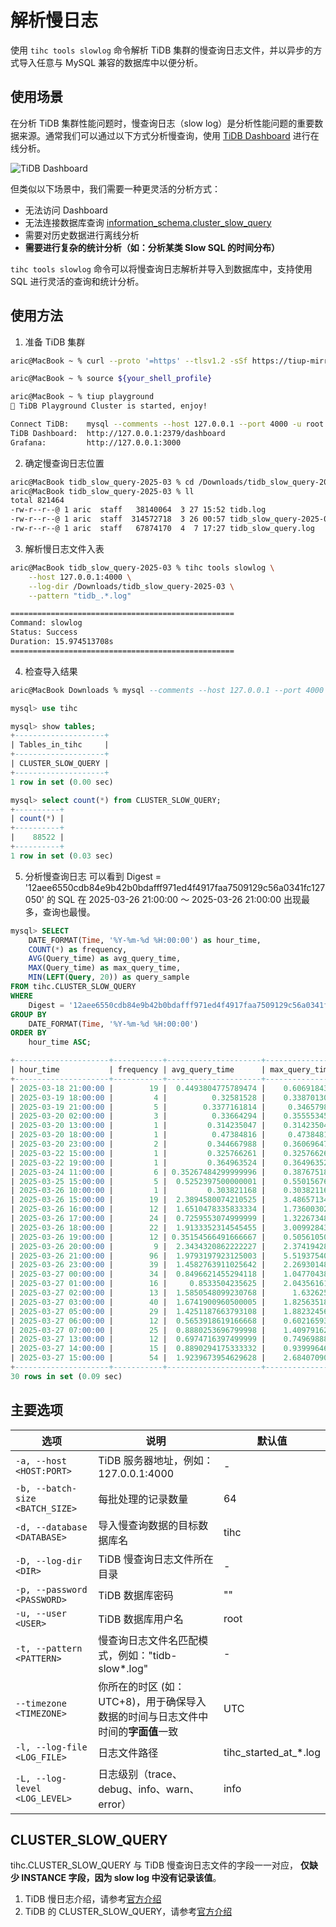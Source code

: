 # 解析慢日志

使用 `tihc tools slowlog` 命令解析 TiDB 集群的慢查询日志文件，并以异步的方式导入任意与 MySQL 兼容的数据库中以便分析。

## 使用场景

在分析 TiDB 集群性能问题时，慢查询日志（slow log）是分析性能问题的重要数据来源。通常我们可以通过以下方式分析慢查询，使用 [TiDB Dashboard](https://docs.pingcap.com/zh/tidb/v7.5/dashboard-slow-query/) 进行在线分析。

![TiDB Dashboard](https://docs-download.pingcap.com/media/images/docs-cn/dashboard/dashboard-slow-queries-list1-v620.png)


但类似以下场景中，我们需要一种更灵活的分析方式：
- 无法访问 Dashboard
- 无法连接数据库查询 [information_schema.cluster_slow_query](https://docs.pingcap.com/zh/tidb/v7.5/information-schema-slow-query/#cluster_slow_query-table)
- 需要对历史数据进行离线分析
- **需要进行复杂的统计分析（如：分析某类 Slow SQL 的时间分布）**

`tihc tools slowlog` 命令可以将慢查询日志解析并导入到数据库中，支持使用 SQL 进行灵活的查询和统计分析。


## 使用方法

1. 准备 TiDB 集群

```bash
aric@MacBook ~ % curl --proto '=https' --tlsv1.2 -sSf https://tiup-mirrors.pingcap.com/install.sh | sh

aric@MacBook ~ % source ${your_shell_profile}

aric@MacBook ~ % tiup playground
🎉 TiDB Playground Cluster is started, enjoy!

Connect TiDB:    mysql --comments --host 127.0.0.1 --port 4000 -u root
TiDB Dashboard:  http://127.0.0.1:2379/dashboard
Grafana:         http://127.0.0.1:3000

```

2. 确定慢查询日志位置

```bash
aric@MacBook tidb_slow_query-2025-03 % cd /Downloads/tidb_slow_query-2025-03
aric@MacBook tidb_slow_query-2025-03 % ll
total 821464
-rw-r--r--@ 1 aric  staff   38140064  3 27 15:52 tidb.log
-rw-r--r--@ 1 aric  staff  314572718  3 26 00:57 tidb_slow_query-2025-03-25T16-57-07.979.log
-rw-r--r--@ 1 aric  staff   67874170  4  7 17:27 tidb_slow_query.log

```


3. 解析慢日志文件入表

```bash
aric@MacBook tidb_slow_query-2025-03 % tihc tools slowlog \
    --host 127.0.0.1:4000 \
    --log-dir /Downloads/tidb_slow_query-2025-03 \
    --pattern "tidb_.*.log"

==================================================
Command: slowlog
Status: Success
Duration: 15.974513708s
==================================================
```

4. 检查导入结果
```sql
aric@MacBook Downloads % mysql --comments --host 127.0.0.1 --port 4000 -u root                         

mysql> use tihc

mysql> show tables;
+--------------------+
| Tables_in_tihc     |
+--------------------+
| CLUSTER_SLOW_QUERY |
+--------------------+
1 row in set (0.00 sec)

mysql> select count(*) from CLUSTER_SLOW_QUERY;
+----------+
| count(*) |
+----------+
|    88522 |
+----------+
1 row in set (0.03 sec)
```

5. 分析慢查询日志
可以看到 Digest = '12aee6550cdb84e9b42b0bdafff971ed4f4917faa7509129c56a0341fc127050' 的 SQL 在 2025-03-26 21:00:00 ～ 2025-03-26 21:00:00 出现最多，查询也最慢。

```sql
mysql> SELECT 
    DATE_FORMAT(Time, '%Y-%m-%d %H:00:00') as hour_time,
    COUNT(*) as frequency,
    AVG(Query_time) as avg_query_time,
    MAX(Query_time) as max_query_time,
    MIN(LEFT(Query, 20)) as query_sample
FROM tihc.CLUSTER_SLOW_QUERY 
WHERE 
    Digest = '12aee6550cdb84e9b42b0bdafff971ed4f4917faa7509129c56a0341fc127050'
GROUP BY 
    DATE_FORMAT(Time, '%Y-%m-%d %H:00:00')
ORDER BY 
    hour_time ASC;

+---------------------+-----------+---------------------+----------------+----------------------+
| hour_time           | frequency | avg_query_time      | max_query_time | query_sample         |
+---------------------+-----------+---------------------+----------------+----------------------+
| 2025-03-18 21:00:00 |        19 |  0.4493804775789474 |    0.606918439 | select user_id,base_ |
| 2025-03-19 18:00:00 |         4 |          0.32581528 |    0.338701305 | select user_id,base_ |
| 2025-03-19 21:00:00 |         5 |        0.3377161814 |     0.34657984 | select user_id,base_ |
| 2025-03-20 02:00:00 |         3 |          0.33664294 |    0.355553451 | select user_id,base_ |
| 2025-03-20 13:00:00 |         1 |         0.314235047 |    0.314235047 | select user_id,base_ |
| 2025-03-20 18:00:00 |         1 |          0.47384816 |     0.47384816 | select user_id,base_ |
| 2025-03-20 23:00:00 |         2 |         0.344667988 |    0.360696473 | select user_id,base_ |
| 2025-03-22 15:00:00 |         1 |         0.325766261 |    0.325766261 | select user_id,base_ |
| 2025-03-22 19:00:00 |         1 |         0.364963524 |    0.364963524 | select user_id,base_ |
| 2025-03-24 11:00:00 |         6 | 0.35267484299999996 |    0.387675187 | select user_id,base_ |
| 2025-03-25 15:00:00 |         5 |  0.5252397500000001 |    0.550156766 | select user_id,base_ |
| 2025-03-26 10:00:00 |         1 |         0.303821168 |    0.303821168 | select user_id,base_ |
| 2025-03-26 15:00:00 |        19 |  2.3894580074210525 |    3.486571348 | select user_id,base_ |
| 2025-03-26 16:00:00 |        12 |  1.6510478335833334 |    1.736003024 | select user_id,base_ |
| 2025-03-26 17:00:00 |        24 |  0.7259553074999999 |    1.322673489 | select user_id,base_ |
| 2025-03-26 18:00:00 |        22 |  1.9133352314545455 |    3.009928439 | select user_id,base_ |
| 2025-03-26 19:00:00 |        12 | 0.35154566491666667 |    0.505610509 | select user_id,base_ |
| 2025-03-26 20:00:00 |         9 |  2.3434320862222227 |    2.374194282 | select user_id,base_ |
| 2025-03-26 21:00:00 |        96 |  1.9793197923125003 |    5.519375406 | select user_id,base_ |
| 2025-03-26 23:00:00 |        39 |  1.4582763911025642 |    2.269301483 | select user_id,base_ |
| 2025-03-27 00:00:00 |        34 |  0.8496621455294118 |    1.047704387 | select user_id,base_ |
| 2025-03-27 01:00:00 |        16 |     0.8533504235625 |    2.043561618 | select user_id,base_ |
| 2025-03-27 02:00:00 |        13 |  1.5850548099230768 |      1.6326255 | select user_id,base_ |
| 2025-03-27 03:00:00 |        40 |  1.6741900960500005 |    1.825635187 | select user_id,base_ |
| 2025-03-27 05:00:00 |        29 |  1.4251187663793108 |    1.882324567 | select user_id,base_ |
| 2025-03-27 06:00:00 |        12 |  0.5653918619166668 |    0.602165939 | select user_id,base_ |
| 2025-03-27 07:00:00 |        25 |  0.8880253696799998 |    1.409791623 | select user_id,base_ |
| 2025-03-27 13:00:00 |        12 |  0.6974716397499999 |    0.749698881 | select user_id,base_ |
| 2025-03-27 14:00:00 |        15 |  0.8890294175333332 |    0.939996461 | select user_id,base_ |
| 2025-03-27 15:00:00 |        54 |  1.9239673954629628 |    2.684070904 | select user_id,base_ |
+---------------------+-----------+---------------------+----------------+----------------------+
30 rows in set (0.09 sec)
```

## 主要选项

| 选项 | 说明 | 默认值 |
|------|------|--------|
| `-a, --host <HOST:PORT>` | TiDB 服务器地址，例如：127.0.0.1:4000 | - |
| `-b, --batch-size <BATCH_SIZE>` | 每批处理的记录数量 | 64 |
| `-d, --database <DATABASE>` | 导入慢查询数据的目标数据库名 | tihc |
| `-D, --log-dir <DIR>` | TiDB 慢查询日志文件所在目录 | - |
| `-p, --password <PASSWORD>` | TiDB 数据库密码 | "" |
| `-u, --user <USER>` | TiDB 数据库用户名 | root |
| `-t, --pattern <PATTERN>` | 慢查询日志文件名匹配模式，例如："tidb-slow*.log" | - |
| `--timezone <TIMEZONE>` | 你所在的时区 (如：UTC+8)，用于确保导入数据的时间与日志文件中时间的**字面值**一致 | UTC |
| `-l, --log-file <LOG_FILE>` | 日志文件路径 | tihc_started_at_*.log |
| `-L, --log-level <LOG_LEVEL>` | 日志级别（trace、debug、info、warn、error） | info |



## CLUSTER_SLOW_QUERY

tihc.CLUSTER_SLOW_QUERY 与 TiDB 慢查询日志文件的字段一一对应， **仅缺少 INSTANCE 字段，因为 slow log 中没有记录该值**。

1. TiDB 慢日志介绍，请参考[官方介绍](https://docs.pingcap.com/zh/tidb/v7.5/identify-slow-queries)
2. TiDB 的 CLUSTER_SLOW_QUERY，请参考[官方介绍](https://docs.pingcap.com/zh/tidb/stable/information-schema-slow-query/#cluster_slow_query-table)